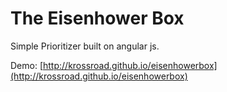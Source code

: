 # The Eisenhower Box
Simple Prioritizer built on angular js.

Demo: [http://krossroad.github.io/eisenhowerbox](http://krossroad.github.io/eisenhowerbox)